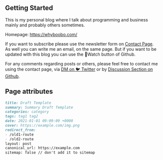 ## Getting Started

This is my personal blog where I talk about programming and business mainly and probably others sometimes.

Homepage: https://whyboobo.com/

If you want to subscribe please use the newsletter form on [Contact Page](https://whyboobo.com/contact). As well you can write me an email, on the same page. But if you want to be updated with this blog you can use the :eyes:Watch button of Github.

For any comments regarding posts or others, please feel free to contact me using the contact page, via [DM on :bird: Twitter](https://twitter.com/militaru_bogdan) or by [Discussion Section on Github](https://github.com/boobo94/boobo94.github.io/discussions).

## Page attributes

```md
title: Draft Template
summary: Summary Draft Template
categories: category
tags: tag1 tag2
date: 2021-01-01 09:09:09 +0000
cover: https://example.com/img.png
redirect_from: 
- /old1-route
- /old2-route
layout: post
canonical_url: https://example.com
sitemap: false // don't add it to sitemap
```
